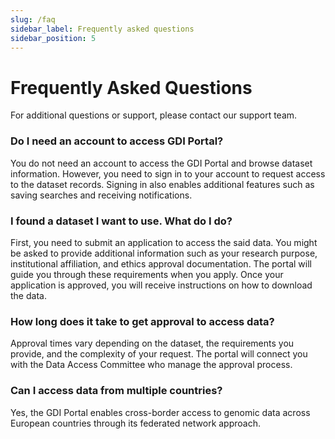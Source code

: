 ```yaml
---
slug: /faq
sidebar_label: Frequently asked questions 
sidebar_position: 5
---
```


# Frequently Asked Questions

For additional questions or support, please contact our support team.

### Do I need an account to access GDI Portal?

You do not need an account to access the GDI Portal and browse dataset information. However, you need to sign in to your account to request access to the dataset records. Signing in also enables additional features such as saving searches and receiving notifications.

### I found a dataset I want to use. What do I do?

First, you need to submit an application to access the said data. You might be asked to provide additional information such as your research purpose, institutional affiliation, and ethics approval documentation. The portal will guide you through these requirements when you apply. Once your application is approved, you will receive instructions on how to download the data.

### How long does it take to get approval to access data?

Approval times vary depending on the dataset, the requirements you provide, and the complexity of your request. The portal will connect you with the Data Access Committee who manage the approval process.

### Can I access data from multiple countries?

Yes, the GDI Portal enables cross-border access to genomic data across European countries through its federated network approach.

